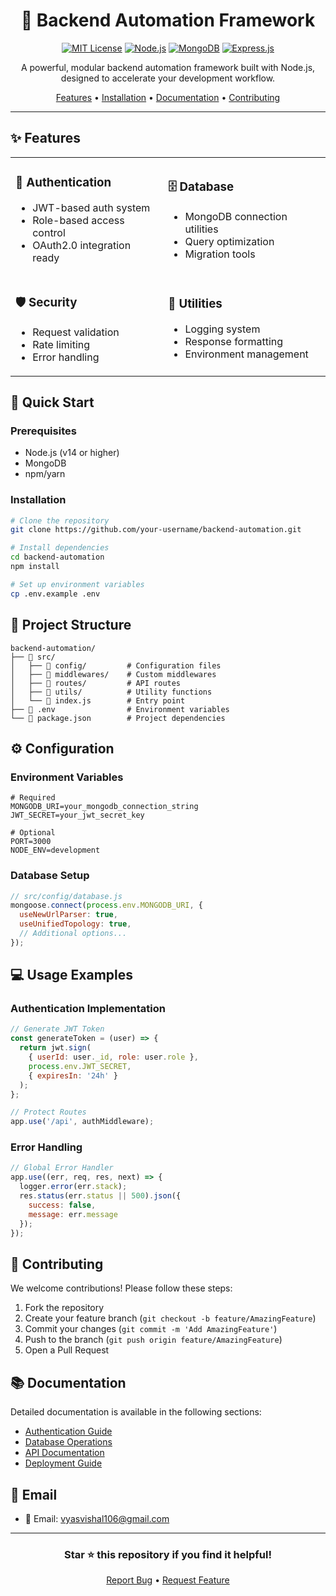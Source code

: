 <div align="center">

# 🚀 Backend Automation Framework

[![MIT License](https://img.shields.io/badge/License-MIT-green.svg)](https://choosealicense.com/licenses/mit/)
[![Node.js](https://img.shields.io/badge/Node.js-v14+-green.svg)](https://nodejs.org/)
[![MongoDB](https://img.shields.io/badge/MongoDB-4.4+-green.svg)](https://www.mongodb.com/)
[![Express.js](https://img.shields.io/badge/Express.js-4.x-blue.svg)](https://expressjs.com/)

A powerful, modular backend automation framework built with Node.js, designed to accelerate your development workflow.

[Features](#features) •
[Installation](#installation) •
[Documentation](#documentation) •
[Contributing](#contributing)

</div>

---

## ✨ Features

<table>
<tr>
<td>

### 🔐 Authentication
- JWT-based auth system
- Role-based access control
- OAuth2.0 integration ready

</td>
<td>

### 🗄️ Database
- MongoDB connection utilities
- Query optimization
- Migration tools

</td>
</tr>
<tr>
<td>

### 🛡️ Security
- Request validation
- Rate limiting
- Error handling

</td>
<td>

### 🔧 Utilities
- Logging system
- Response formatting
- Environment management

</td>
</tr>
</table>

## 🚀 Quick Start

### Prerequisites

- Node.js (v14 or higher)
- MongoDB
- npm/yarn

### Installation

```bash
# Clone the repository
git clone https://github.com/your-username/backend-automation.git

# Install dependencies
cd backend-automation
npm install

# Set up environment variables
cp .env.example .env
```

## 📁 Project Structure

```
backend-automation/
├── 📂 src/
│   ├── 📂 config/         # Configuration files
│   ├── 📂 middlewares/    # Custom middlewares
│   ├── 📂 routes/         # API routes
│   ├── 📂 utils/          # Utility functions
│   └── 📄 index.js        # Entry point
├── 📄 .env                # Environment variables
└── 📄 package.json        # Project dependencies
```

## ⚙️ Configuration

### Environment Variables

```env
# Required
MONGODB_URI=your_mongodb_connection_string
JWT_SECRET=your_jwt_secret_key

# Optional
PORT=3000
NODE_ENV=development
```

### Database Setup

```javascript
// src/config/database.js
mongoose.connect(process.env.MONGODB_URI, {
  useNewUrlParser: true,
  useUnifiedTopology: true,
  // Additional options...
});
```

## 💻 Usage Examples

### Authentication Implementation

```javascript
// Generate JWT Token
const generateToken = (user) => {
  return jwt.sign(
    { userId: user._id, role: user.role },
    process.env.JWT_SECRET,
    { expiresIn: '24h' }
  );
};

// Protect Routes
app.use('/api', authMiddleware);
```

### Error Handling

```javascript
// Global Error Handler
app.use((err, req, res, next) => {
  logger.error(err.stack);
  res.status(err.status || 500).json({
    success: false,
    message: err.message
  });
});
```

## 🤝 Contributing

We welcome contributions! Please follow these steps:

1. Fork the repository
2. Create your feature branch (`git checkout -b feature/AmazingFeature`)
3. Commit your changes (`git commit -m 'Add AmazingFeature'`)
4. Push to the branch (`git push origin feature/AmazingFeature`)
5. Open a Pull Request

## 📚 Documentation

Detailed documentation is available in the following sections:

- [Authentication Guide](docs/authentication.md)
- [Database Operations](docs/database.md)
- [API Documentation](docs/api.md)
- [Deployment Guide](docs/deployment.md)

## 🛟 Email

- 📧 Email: vyasvishal106@gmail.com



---

<div align="center">

### Star ⭐ this repository if you find it helpful!

[Report Bug]([https://github.com/your-username/backend-automation/issues](https://github.com/your-username/backend-automation/issues)) •
[Request Feature]([https://github.com/your-username/backend-automation/issues](https://github.com/your-username/backend-automation/issues))

</div>
